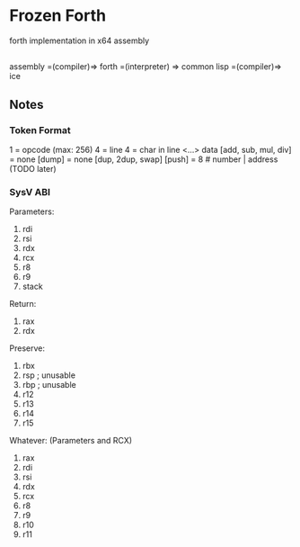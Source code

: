 # Frozen Forth
forth implementation in x64 assembly

## 
assembly =(compiler)=> forth =(interpreter) => common lisp =(compiler)=> ice
## Notes
### Token Format
<bytes>
1 = opcode (max: 256) 
4 = line
4 = char in line
<...> data
[add, sub, mul, div] = none
[dump] = none
[dup, 2dup, swap]
[push] = 8 # number | address (TODO later)


### SysV ABI

Parameters:
1. rdi
2. rsi
3. rdx
4. rcx
5. r8
6. r9
7. stack

Return:
1. rax
2. rdx

Preserve:
1. rbx
2. rsp ; unusable 
3. rbp ; unusable
4. r12
5. r13
6. r14
7. r15

Whatever:
(Parameters and RCX)
1. rax
2. rdi
3. rsi
4. rdx
5. rcx  
6. r8
7. r9
8. r10
9. r11
